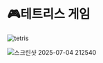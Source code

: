 # 🎮테트리스 게임
![tetris](https://github.com/user-attachments/assets/0b3c81c8-1463-4988-b638-e98d66b16618)

![스크린샷 2025-07-04 212540](https://github.com/user-attachments/assets/a6466447-d97d-40e9-810a-b7ba9f2ab4dc)


